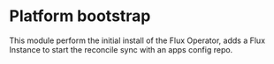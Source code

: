# Platform bootstrap

This module perform the initial install of the Flux Operator, adds a Flux Instance to start the reconcile sync with an apps config repo.
